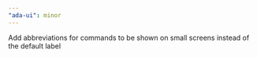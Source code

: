 ```yaml
---
"ada-ui": minor
---
```


Add abbreviations for commands to be shown on small screens instead of the default label
